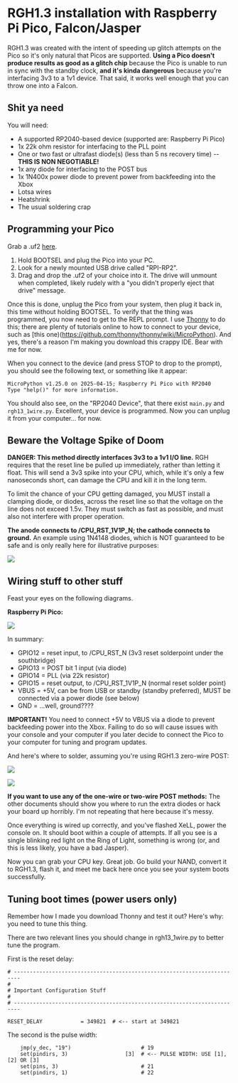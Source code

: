 # RGH1.3 installation with Raspberry Pi Pico, Falcon/Jasper

RGH1.3 was created with the intent of speeding up glitch attempts on the Pico so it's only natural that
Picos are supported. **Using a Pico doesn't produce results as good as a glitch chip** because the
Pico is unable to run in sync with the standby clock, **and it's kinda dangerous** because you're interfacing
3v3 to a 1v1 device. That said, it works well enough that you can throw one into a Falcon.

## Shit ya need

You will need:
- A supported RP2040-based device (supported are: Raspberry Pi Pico)
- 1x 22k ohm resistor for interfacing to the PLL point
- One or two fast or ultrafast diode(s) (less than 5 ns recovery time) -- **THIS IS NON NEGOTIABLE!**
- 1x any diode for interfacing to the POST bus
- 1x 1N400x power diode to prevent power from backfeeding into the Xbox
- Lotsa wires
- Heatshrink
- The usual soldering crap

## Programming your Pico

Grab a .uf2 [here](rgh13-rp2040-uf2/).

1. Hold BOOTSEL and plug the Pico into your PC.
2. Look for a newly mounted USB drive called "RPI-RP2".
3. Drag and drop the .uf2 of your choice into it. The drive will unmount when completed,
   likely rudely with a "you didn't properly eject that drive" message.

Once this is done, unplug the Pico from your system, then plug it back in, this time without holding BOOTSEL.
To verify that the thing was programmed, you now need to get to the REPL prompt. I use [Thonny](https://thonny.org/)
to do this; there are plenty of tutorials online to how to connect to your device, such as [this one)(https://github.com/thonny/thonny/wiki/MicroPython).
And yes, there's a reason I'm making you download this crappy IDE. Bear with me for now.

When you connect to the device (and press STOP to drop to the prompt), you should see the following text, or something like it appear:
```
MicroPython v1.25.0 on 2025-04-15; Raspberry Pi Pico with RP2040
Type "help()" for more information.
```

You should also see, on the "RP2040 Device", that there exist `main.py` and `rgh13_1wire.py`. Excellent, your device is programmed. Now you can
unplug it from your computer... for now.

## Beware the Voltage Spike of Doom

**DANGER: This method directly interfaces 3v3 to a 1v1 I/O line.** RGH requires that the reset line be
pulled up immediately, rather than letting it float. This will send a 3v3 spike into your CPU, which, while
it's only a few nanoseconds short, can damage the CPU and kill it in the long term.

To limit the chance of your CPU getting damaged, you MUST install a clamping diode, or diodes, across the
reset line so that the voltage on the line does not exceed 1.5v. They must switch as fast as possible, and
must also not interfere with proper operation.

**The anode connects to /CPU_RST_1V1P_N; the cathode connects to ground.** An example using 1N4148 diodes,
which is NOT guaranteed to be safe and is only really here for illustrative purposes:

![](rgh13_pico_clamping_example.jpg)

## Wiring stuff to other stuff

Feast your eyes on the following diagrams.

**Raspberry Pi Pico:**

![](rgh13_pico_wiring.jpg)

In summary:

- GPIO12 = reset input, to /CPU_RST_N (3v3 reset solderpoint under the southbridge)
- GPIO13 = POST bit 1 input (via diode)
- GPIO14 = PLL (via 22k resistor)
- GPIO15 = reset output, to /CPU_RST_1V1P_N (normal reset solder point)
- VBUS = +5V, can be from USB or standby (standby preferred), MUST be connected via a power diode (see below)
- GND = ...well, ground????

**IMPORTANT!** You need to connect +5V to VBUS via a diode to prevent backfeeding power into the Xbox.
Failing to do so will cause issues with your console and your computer if you later decide to connect the
Pico to your computer for tuning and program updates.

And here's where to solder, assuming you're using RGH1.3 zero-wire POST:

![](rgh13_pico_points_top.jpg)

![](rgh13_pico_points_bottom.jpg)

**If you want to use any of the one-wire or two-wire POST methods:** The other documents should show you
where to run the extra diodes or hack your board up horribly. I'm not repeating that here because it's messy.

Once everything is wired up correctly, and you've flashed XeLL, power the console on. It should boot
within a couple of attempts. If all you see is a single blinking red light on the Ring of Light,
something is wrong (or, and this is less likely, you have a bad Jasper).

Now you can grab your CPU key. Great job. Go build your NAND, convert it to RGH1.3, flash it, and meet
me back here once you see your system boots successfully.

## Tuning boot times (power users only)

Remember how I made you download Thonny and test it out? Here's why: you need to tune this thing.

There are two relevant lines you should change in rgh13_1wire.py to better tune the program.

First is the reset delay:

```
# ------------------------------------------------------------------------
#
# Important Configuration Stuff
#
# ------------------------------------------------------------------------

RESET_DELAY            = 349821  # <-- start at 349821
```

The second is the pulse width:
```
    jmp(y_dec, "19")                      # 19
    set(pindirs, 3)                  [3]  # <-- PULSE WIDTH: USE [1], [2] OR [3]
    set(pins, 3)                          # 21
    set(pindirs, 1)                       # 22
```
